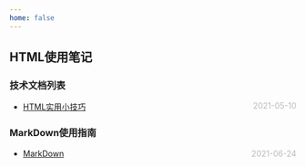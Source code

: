 ```yaml
---
home: false
---
```

## HTML使用笔记
### 技术文档列表
* [HTML实用小技巧](./usefulTips)  <span style="color:#bbb; float:right">2021-05-10</span>

### MarkDown使用指南
*  [MarkDown](../blog-daily/use-markdown)  <span style="color:#bbb; float:right">2021-06-24</span>
